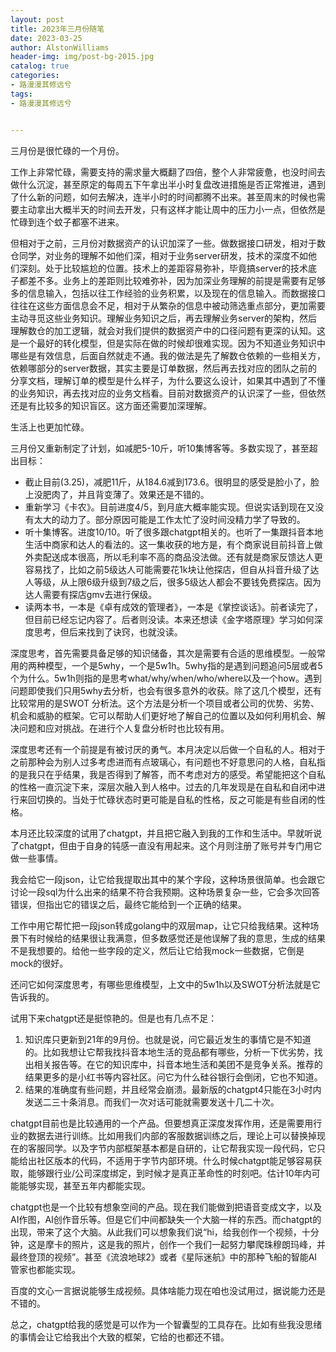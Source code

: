 ```yaml
---
layout: post
title: 2023年三月份随笔
date: 2023-03-25
author: AlstonWilliams
header-img: img/post-bg-2015.jpg
catalog: true
categories:
- 路漫漫其修远兮
tags:
- 路漫漫其修远兮


---
```


三月份是很忙碌的一个月份。

工作上非常忙碌，需要支持的需求量大概翻了四倍，整个人非常疲惫，也没时间去做什么沉淀，甚至原定的每周五下午拿出半小时复盘改进措施是否正常推进，遇到了什么新的问题，如何去解决，连半小时的时间都腾不出来。甚至周末的时候也需要主动拿出大概半天的时间去开发，只有这样才能让周中的压力小一点，但依然是忙碌到连个蚊子都塞不进来。

但相对于之前，三月份对数据资产的认识加深了一些。做数据接口研发，相对于数仓同学，对业务的理解不如他们深，相对于业务server研发，技术的深度不如他们深刻。处于比较尴尬的位置。技术上的差距容易弥补，毕竟搞server的技术底子都差不多。业务上的差距则比较难弥补，因为加深业务理解的前提是需要有足够多的信息输入，包括以往工作经验的业务积累，以及现在的信息输入。而数据接口往往在这些方面信息会不足，相对于从繁杂的信息中被动筛选重点部分，更加需要主动寻觅这些业务知识。理解业务知识之后，再去理解业务server的架构，然后理解数仓的加工逻辑，就会对我们提供的数据资产中的口径问题有更深的认知。这是一个最好的转化模型，但是实际在做的时候却很难实现。因为不知道业务知识中哪些是有效信息，后面自然就走不通。我的做法是先了解数仓依赖的一些相关方，依赖哪部分的server数据，其实主要是订单数据，然后再去找对应的团队之前的分享文档，理解订单的模型是什么样子，为什么要这么设计，如果其中遇到了不懂的业务知识，再去找对应的业务文档看。目前对数据资产的认识深了一些，但依然还是有比较多的知识盲区。这方面还需要加深理解。

生活上也更加忙碌。

三月份又重新制定了计划，如减肥5-10斤，听10集博客等。多数实现了，甚至超出目标：

- 截止目前(3.25)，减肥11斤，从184.6减到173.6。很明显的感受是脸小了，脸上没肥肉了，并且背变薄了。效果还是不错的。
- 重新学习《卡农》。目前进度4/5，到月底大概率能实现。但说实话到现在又没有太大的动力了。部分原因可能是工作太忙了没时间没精力学了导致的。
- 听十集博客。进度10/10。听了很多跟chatgpt相关的。也听了一集跟抖音本地生活中商家和达人的看法的。这一集收获的地方是，有个商家说目前抖音上做外卖配送成本很高，所以毛利率不高的商品没法做。还有就是商家反馈达人更容易找了，比如之前5级达人可能需要花1k块让他探店，但自从抖音升级了达人等级，从上限6级升级到7级之后，很多5级达人都会不要钱免费探店。因为达人需要有探店gmv去进行保级。
- 读两本书，一本是《卓有成效的管理者》，一本是《掌控谈话》。前者读完了，但目前已经忘记内容了。后者则没读。本来还想读《金字塔原理》学习如何深度思考，但后来找到了诀窍，也就没读。

深度思考，首先需要具备足够的知识储备，其次是需要有合适的思维模型。一般常用的两种模型，一个是5why，一个是5w1h。5why指的是遇到问题追问5层或者5个为什么。5w1h则指的是思考what/why/when/who/where以及一个how。遇到问题即使我们只用5why去分析，也会有很多意外的收获。除了这几个模型，还有比较常用的是SWOT 分析法。这个方法是分析一个项目或者公司的优势、劣势、机会和威胁的框架。它可以帮助人们更好地了解自己的位置以及如何利用机会、解决问题和应对挑战。在进行个人复盘分析时也比较有用。

深度思考还有一个前提是有被讨厌的勇气。本月决定以后做一个自私的人。相对于之前那种会为别人过多考虑进而有点玻璃心，有问题也不好意思问的人格，自私指的是我只在乎结果，我是否得到了解答，而不考虑对方的感受。希望能把这个自私的性格一直沉淀下来，深层次融入到人格中。过去的几年发现是在自私和自闭中进行来回切换的。当处于忙碌状态时更可能是自私的性格，反之可能是有些自闭的性格。

本月还比较深度的试用了chatgpt，并且把它融入到我的工作和生活中。早就听说了chatgpt，但由于自身的钝感一直没有用起来。这个月则注册了账号并专门用它做一些事情。

我会给它一段json，让它给我提取出其中的某个字段，这种场景很简单。也会跟它讨论一段sql为什么出来的结果不符合我预期。这种场景复杂一些，它会多次回答错误，但指出它的错误之后，最终它能给到一个正确的结果。

工作中用它帮忙把一段json转成golang中的双层map，让它只给我结果。这种场景下有时候给的结果很让我满意，但多数感觉还是他误解了我的意思，生成的结果不是我想要的。给他一些字段的定义，然后让它给我mock一些数据，它倒是mock的很好。

还问它如何深度思考，有哪些思维模型，上文中的5w1h以及SWOT分析法就是它告诉我的。

试用下来chatgpt还是挺惊艳的。但是也有几点不足：

1. 知识库只更新到21年的9月份。也就是说，问它最近发生的事情它是不知道的。比如我想让它帮我找抖音本地生活的竞品都有哪些，分析一下优劣势，找出相关报告等。在它的知识库中，抖音本地生活和美团不是竞争关系。推荐的结果更多的是小红书等内容社区。问它为什么硅谷银行会倒闭，它也不知道。
2. 结果的准确度有些问题，并且经常会崩溃。最新版的chatgpt4只能在3小时内发送二三十条消息。而我们一次对话可能就需要发送十几二十次。

chatgpt目前也是比较通用的一个产品。但要想真正深度发挥作用，还是需要用行业的数据去进行训练。比如用我们内部的客服数据训练之后，理论上可以替换掉现在的客服同学。以及字节内部框架基本都是自研的，让它帮我实现一段代码，它只能给出社区版本的代码，不适用于字节内部环境。什么时候chatgpt能足够容易获取，能够跟行业/公司深度绑定，到时候才是真正革命性的时刻吧。估计10年内可能能够实现，甚至五年内都能实现。

chatgpt也是一个比较有想象空间的产品。现在我们能做到把语音变成文字，以及AI作图，AI创作音乐等。但是它们中间都缺失一个大脑一样的东西。而chatgpt的出现，带来了这个大脑。从此我们可以想象我们说“hi，给我创作一个视频，十分钟，这是摩卡的照片，这是我的照片，创作一个我们一起努力攀爬珠穆朗玛峰，并最终登顶的视频”。甚至《流浪地球2》或者《星际迷航》中的那种飞船的智能AI管家也都能实现。

百度的文心一言据说能够生成视频。具体啥能力现在咱也没试用过，据说能力还是不错的。

总之，chatgpt给我的感觉是可以作为一个智囊型的工具存在。比如有些我没思绪的事情会让它给我出个大致的框架，它给的也都还不错。
